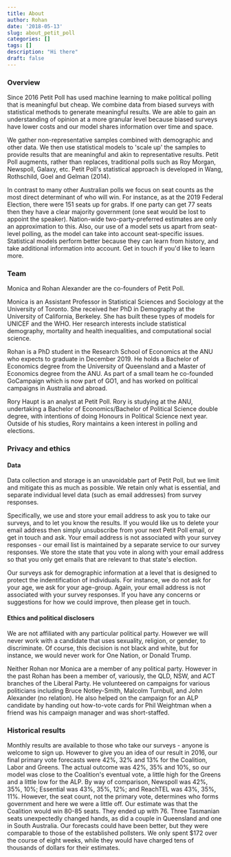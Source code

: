 ```yaml
---
title: About
author: Rohan
date: '2018-05-13'
slug: about_petit_poll
categories: []
tags: []
description: "Hi there"
draft: false
---
```



### Overview
Since 2016 Petit Poll has used machine learning to make political polling that is meaningful but cheap. We combine data from biased surveys with statistical methods to generate meaningful results. We are able to gain an understanding of opinion at a more granular level because biased surveys have lower costs and our model shares information over time and space.

We gather non-representative samples combined with demographic and other data. We then use statistical models to 'scale up' the samples to provide results that are meaningful and akin to representative results. Petit Poll augments, rather than replaces, traditional polls such as Roy Morgan, Newspoll, Galaxy, etc. Petit Poll's statistical approach is developed in Wang, Rothschild, Goel and Gelman (2014). 

In contrast to many other Australian polls we focus on seat counts as the most direct determinant of who will win. For instance, as at the 2019 Federal Election, there were 151 seats up for grabs. If one party can get 77 seats then they have a clear majority government (one seat would be lost to appoint the speaker). Nation-wide two-party-preferred estimates are only an approximation to this. Also, our use of a model sets us apart from seat-level polling, as the model can take into account seat-specific issues. Statistical models perform better because they can learn from history, and take additional information into account. Get in touch if you'd like to learn more.

### Team

Monica and Rohan Alexander are the co-founders of Petit Poll. 

Monica is an Assistant Professor in Statistical Sciences and Sociology at the University of Toronto. She received her PhD in Demography at the University of California, Berkeley. She has built these types of models for UNICEF and the WHO. Her research interests include statistical demography, mortality and health inequalities, and computational social science. 

Rohan is a PhD student in the Research School of Economics at the ANU who expects to graduate in December 2019. He holds a Bachelor of Economics degree from the University of Queensland and a Master of Economics degree from the ANU. As part of a small team he co-founded GoCampaign which is now part of GO1, and has worked on political campaigns in Australia and abroad.

Rory Haupt is an analyst at Petit Poll. Rory is studying at the ANU, undertaking a Bachelor of Economics/Bachelor of Political Science double degree, with intentions of doing Honours in Political Science next year. Outside of his studies, Rory maintains a keen interest in polling and elections.


### Privacy and ethics

#### Data

Data collection and storage is an unavoidable part of Petit Poll, but we limit and mitigate this as much as possible. We retain only what is essential, and separate individual level data (such as email addresses) from survey responses. 

Specifically, we use and store your email address to ask you to take our surveys, and to let you know the results. If you would like us to delete your email address then simply unsubscribe from your next Petit Poll email, or get in touch and ask. Your email address is not associated with your survey responses - our email list is maintained by a separate service to our survey responses. We store the state that you vote in along with your email address so that you only get emails that are relevant to that state's election.

Our surveys ask for demographic information at a level that is designed to protect the indentification of individuals. For instance, we do not ask for your age, we ask for your age-group. Again, your email address is not associated with your survey responses. If you have any concerns or suggestions for how we could improve, then please get in touch.


#### Ethics and political disclosers

We are not affiliated with any particular political party. However we will never work with a candidate that uses sexuality, religion, or gender, to discriminate. Of course, this decision is not black and white, but for instance, we would never work for One Nation, or Donald Trump.

Neither Rohan nor Monica are a member of any political party. However in the past Rohan has been a member of, variously, the QLD, NSW, and ACT branches of the Liberal Party. He volunteered on campaigns for various politicians including Bruce Notley-Smith, Malcolm Turnbull, and John Alexander (no relation). He also helped on the campaign for an ALP candidate by handing out how-to-vote cards for Phil Weightman when a friend was his campaign manager and was short-staffed.



### Historical results

Monthly results are available to those who take our surveys - anyone is welcome to sign up. However to give you an idea of our result in 2016, our final primary vote forecasts were 42%, 32% and 13% for the Coalition, Labor and Greens. The actual outcome was 42%, 35% and 10%, so our model was close to the Coalition's eventual vote, a little high for the Greens and a little low for the ALP. By way of comparison, Newspoll was 42%, 35%, 10%; Essential was 43%, 35%, 12%; and ReachTEL was 43%, 35%, 11%. However, the seat count, not the primary vote, determines who forms government and here we were a little off. Our estimate was that the Coalition would win 80-85 seats. They ended up with 76. Three Tasmanian seats unexpectedly changed hands, as did a couple in Queensland and one in South Australia. Our forecasts could have been better, but they were comparable to those of the established pollsters. We only spent $172 over the course of eight weeks, while they would have charged tens of thousands of dollars for their estimates.



<!---
### Logo
Our logo is based on Euclid's 'Elements of Geometry', as coloured by Oliver Byrne in 1847 and republished by Taschen in 2013. The angles of the blue and red inner parallelograms are related to each other. If you understand how they relate then you can use all of that to make claims understand the larger, outer, parallelogram. It's analogous to what we do with Petit Poll -- using information we collect on a small sample and the knowledge of how it should scale up, to understand the bigger picture.
-->